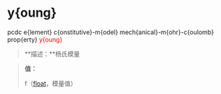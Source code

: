 # y{oung}
pcdc e{lement} c{onstitutive}-m{odel} mech{anical}-m{ohr}-c{oulomb} prop{erty} <span style='color: red;'>y{oung}</span>
> **描述：**杨氏模量

> 
> **值：**
> 
> f（[float](数据类型/float/)，模量值）

